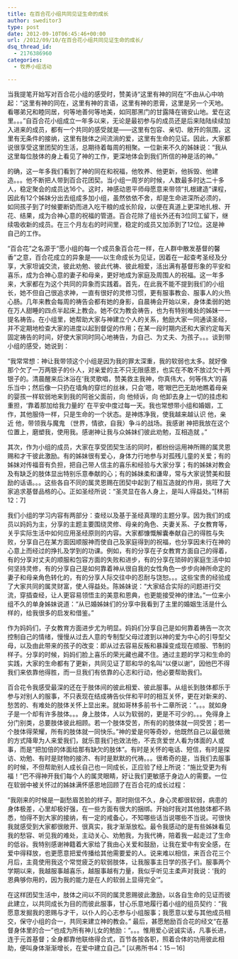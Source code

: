 ```yaml
---
title: 在百合花小组共同见证生命的成长
author: sweditor3
type: post
date: 2012-09-10T06:45:46+00:00
url: /2012/09/10/在百合花小组共同见证生命的成长/
dsq_thread_id:
  - 2176386960
categories:
  - 牧养小组活动

---
```

当我提笔开始写对百合花小组的感受时，赞美诗“这里有神的同在”不由从心中响起：“这里有神的同在，这里有神的言语，这里有神的恩膏，这里是另一个天地。看哪弟兄和睦同居，何等地善何等地美，如同那黑门的甘露降在锡安山地。爱在这里。。。”自百合花小组成立一年多以来，无论是最初参与的成员还是后来陆陆续续加入进来的成员，都有一个共同的感受就是――这里有包容、亲切、敞开的氛围，这里有无条件的接纳，这里有肢体之间流淌的爱，这里有生命的见证。因此，大家都说很享受这里团契的生活，总期待着每周的相聚。一位新来不久的姊妹说：“我从这里每位肢体的身上看见了神的工作，更深地体会到我们所信的神是活的神。”

的确，这一年多我们看到了神的同在和祝福，他牧养、他更新，他拆毁、他建造。。。他不断把人带到百合花团契。当小组一周岁的时候，人数最多时达二十多人，稳定聚会的成员达16个。这时，神感动恩平师母愿意来带领“扎根建造”课程，因此有12个姊妹分出去组成多加小组，虽然依依不舍，却是生命进深所必须的，如同孩子到了时候要断奶而进入吃干粮的成长阶段，以便在真道上更深地扎根、开花、结果，成为合神心意的祝福的管道。百合花除了组长外还有3位同工留下，继续吸收新的成员。在三个月左右的时间里，稳定的成员又加添到了12位。这是神自己的工作。

“百合花”之名源于“愿小组的每一个成员象百合花一样，在人群中散发基督的馨香”之意，百合花成立的异象是――以生命成长为见证，因着在一起查考圣经及分享，大家坦诚交流，彼此劝勉、彼此代祷、彼此相爱，活出满有基督形象的平安和喜乐，成为合神心意的妻子和母亲，更好地成为家庭及周围人的祝福。这一年多来，大家都在为这个共同的异象而实践着。首先，在此我不能不提到我们的小组长，她不但自己很追求神，一直有很好的灵修习惯，更有服事教会、服事人的火热心肠。几年来教会每周的祷告会都有她的身影，自晨祷会开始以来，身体柔弱的她在万人甜睡的四点半起床上教会。她不仅为教会祷告，也为有特别难处的姊妹一一提名祷告。在小组里，她帮助大家与神建立个人的关系，勉励大家一同通读圣经，并不定期地检查大家的进度以起到督促的作用；在某一段时期内还和大家约定每天固定祷告的时间，好使大家同时同心地祷告，为自己、为丈夫、为孩子。。。谈到带小组的感受，她说到：
  
“我常常想：神让我带领这个小组是因为我的罪太深重，我的软弱也太多。就好像那个欠了一万两银子的仆人，对亲爱的主不只无限感恩，也实在不敢不放过欠十两银子的。清晨醒来后沐浴在‘我灵歌唱，赞美救主我神，你真伟大，何等伟大’的喜乐当中；然后像一只扔在墙角的穿烂的丝袜，只会‘嗯，嗯’眼巴巴无助地瞧着母亲的婴孩一样软弱地来到我的阿爸父面前，向 他倾诉，向 他卸去身上一切的挂虑和重担，‘靠着那加给我力量的’ 在平安中度过每一天。我也常想带小组和婚姻，工作，其他服侍一样，只是生命的一个状态。是神炼净我，使我越来越认识 他，亲近 他，带领我与魔鬼 （世界，情欲，自我）争斗的战场。我感谢 神把我放在这个位置上，磨塑我，使用我。感谢神让我与众姊妹们彼此劝勉，互相造就 。”

其次，作为小组的成员，大家在享受团契生活的同时，都纷纷运用神所赐的属灵恩赐和才干彼此激励。有的姊妹很有爱心，身体力行地参与对孤残儿童的关爱；有的姊妹对传福音有负担，把自己带人信主的喜乐和经验与大家分享；有的姊妹对教会及有缺乏的肢体显出特别乐意奉献的心；有的姊妹柔和谦卑，常与大家说赞美和鼓励的话语。。。这些各自不同的属灵恩赐在团契中起到了相互造就的作用，挑旺了大家追求基督品格的心。正如圣经所说：“圣灵显在各人身上，是叫人得益处。”[林前12：7]

我们小组的学习内容有两部分：查经以及基于圣经真理的主题分享。因为我们的成员以妈妈为主，分享的主题主要围绕灵修、母亲的角色、夫妻关系、子女教育等，关乎实际生活中如何应用圣经原则的内容。大家都慷慨解囊奉献自己的得胜与失败，分享自己在某方面因顺服神而使自己及家庭得到的祝福，也分享因未行在神的心意上而经过的挣扎及学到的功课。例如，有的分享在子女教育方面自己的得着，有的分享对丈夫的顺服和包容方面的失败和进步，有的分享在琐碎的家庭生活中如何坚持灵修，有的分享自己是如何靠着神从很自我的女性角色一步步向神所命定的妻子和母亲角色转化的，有的分享人际交往中的忍耐与饶恕。。。这些宝贵的经验成了大家共同的属灵财富，使人得益处。陈姊妹说：“大家结合实际的问题进行交流，穿插查经，让人更容易领悟主的美意和恩典，也更能接受神的律法。”一位来小组不久的单身姊妹说道：“从已婚姊妹们的分享中我看到了主里的婚姻生活是什么样的，给我很多的启发和借鉴。”
  
作为妈妈们，子女教育方面进步尤为明显。妈妈们分享自己是如何靠着祷告一次次控制自己的情绪，慢慢从过去人意的专制型父母过渡到以神的爱为中心的引导型父母，以及由此带来的孩子的改变：即从过去容易反叛和暴躁变成现在顺服、节制的样子。分享的时候，妈妈们脸上喜乐的荣光藏也藏不住。通过主题的学习和生命的实践，大家的生命都有了更新，共同见证了耶和华的名叫“以便以谢”，因他巴不得我们来依靠他得胜，而一旦我们有依靠的心志和行动，他必要帮助我们。

百合花令我感受最深的还在于肢体间的彼此相爱、彼此服事。从组长到肢体都乐于参与对别人的服事，不只表现在结成祷告伙伴和平时的相互关怀，更在对新来的、愁苦的、有难处的肢体关怀上显出来。就如哥林多前书十二章所说：“。。。就如身子是一个却有许多肢体。。。身上肢体，人以为软弱的，更是不可少的。。。免得身上分门别类，总要肢体彼此相顾。若一个肢体受苦，所有的的肢体就一同受苦；若一个肢体得荣耀，所有的肢体就一同快乐。”神的爱是何等奇妙，他既然自己以最低微的方式降卑为人来爱我们，就乐意我们也效法他，不去贪爱世人看为体面的人或事，而是“把加倍的体面给那有缺欠的肢体”。有时是关怀的电话、短信，有时是探访、劝勉、有时是财物的接济、有时是默默的代祷。。。很希奇的是，当我们去服事的时候，不但帮助别人成长自己也一同成长，正应验了经上所说：“施比受更为有福！”巴不得神开我们每个人的属灵眼睛，好让我们更敏感于身边人的需要。一位在软弱中被关怀过的姊妹满怀感恩地回顾了在百合花的成长过程：
  
“我刚来的时候是一副愁眉苦脸的样子。那时刚信不久，身心灵都很软弱，病患的身体极差，心里却极好强，在一些方面有很大的捆绑。开始时我对其他肢体都不熟悉，怕得不到大家的接纳，有一定的戒备心，不知哪些话当说哪些不当说。可很快我就感受到大家都很敞开、很真实，我才渐渐放松。最令我感动的是有些姊妹看见我的愁容、听见我的难处，主动关心、劝勉我，为我代祷，陪着我一起走过了生命的低谷。我特别感谢神籍着大家给了我由心关爱和鼓励，让我在爱中有安全感，在爱中得释放，也更愿意把爱传播给其他需要爱的人。说来难以相信，来百合花三个月后，主竟使用我这个常觉疲乏的软弱肢体，让我服事主日学的孩子们。服事两个学期以来，我越服事越喜乐，越服事越有力量，我似乎听见主柔声对我说：‘我的恩典够你用的，因为我的能力是在人的软弱上显得完全’”。

在这样团契生活中，肢体之间以不同的属灵恩赐彼此激励，以各自生命的见证而彼此建立，以共同成长为目的而彼此服事，甘心乐意地履行着小组的组员契约：“我愿意发掘我的恩赐与才干，以仆人的心志参与小组服事；我愿意以爱与其他成员相交，保守小组的合一，共同来建立神的教会。” 最后，甚愿勉励百合花的经文“在基督身体里的合一”也成为所有神儿女的勉励：“。。。惟用爱心说诚实话，凡事长进，连于元首基督；全身都靠他联络得合式，百节各按各职，照着合体的功用彼此相助，便叫身体渐渐增长，在爱中建立自己。” [以弗所书4：15－16]
